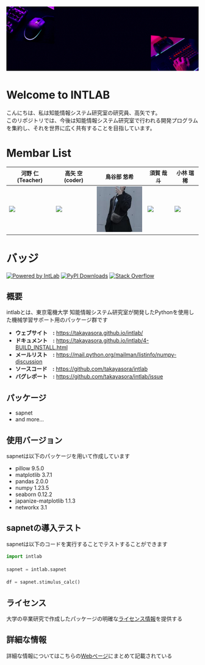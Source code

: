 <h1 align="center">
<a href="https://takayasora.com">
  <img src="./base/source/welcome.gif" alt="Sora's GitHub Banner" width="1280">
</a>
</h1>

# Welcome to INTLAB
こんにちは、私は知能情報システム研究室の研究員、高矢です。<br>
このリポジトリでは、今後は知能情報システム研究室で行われる開発プログラムを集約し、それを世界に広く共有することを目指しています。


# Membar List
| 河野 仁(Teacher)                                                                                                                            | 高矢 空(coder)                                                                                                                                           | 鳥谷部 悠希                                                                                                                     | 須賀 哉斗                                                                                                                    | 小林 瑞稀                                                                                                                    |
| ------------------------------------------------------------------------------------------------------------------------------------- | ---------------------------------------------------------------------------------------------------------------------------------------------------------- | ---------------------------------------------------------------------------------------------------------------------------- | ---------------------------------------------------------------------------------------------------------------------------- | ---------------------------------------------------------------------------------------------------------------------------- |
| <img src="https://researchmap.jp/kono/avatar.jpg" width="128">              | <img src="https://pypi-camo.global.ssl.fastly.net/d4659d3927578919f40fee55b9a2ec1b0185b825/68747470733a2f2f7365637572652e67726176617461722e636f6d2f6176617461722f30373962313764396439356362313263373230643465663538376366313036373f73697a653d323235" width="128">                                  | <img src="./base/source/tori.jpg" width="128">                                                                                                 | <img src="https://salon-cherie.com/wp/wp-content/uploads/2018/12/noimage-300x300.jpg" width="128">                                                                                                 | <img src="https://salon-cherie.com/wp/wp-content/uploads/2018/12/noimage-300x300.jpg" width="128">                                                                                                 |

# バッジ
[![Powered by IntLab](https://img.shields.io/badge/powered%20by-IntLab-orange.svg?style=flat&colorA=E1523D&colorB=007D8A)](
http://www.isl.c.dendai.ac.jp/)
[![PyPI Downloads](https://img.shields.io/pypi/dm/intlab.svg?label=PyPI%20downloads)](
https://pypi.org/project/intlab/)
[![Stack Overflow](https://img.shields.io/badge/stackoverflow-Ask%20questions-blue.svg)](
https://stackoverflow.com/questions/tagged/intlab)

## 概要
intlabとは、東京電機大学 知能情報システム研究室が開発したPythonを使用した機械学習サポート用のパッケージ群です

- **ウェブサイト　:** https://takayasora.github.io/intlab/
- **ドキュメント　:** https://takayasora.github.io/intlab/4-BUILD_INSTALL.html
- **メールリスト　:** https://mail.python.org/mailman/listinfo/numpy-discussion
- **ソースコード　:** https://github.com/takayasora/intlab
- **バグレポート　:** https://github.com/takayasora/intlab/issue

## パッケージ
- sapnet
- and more...
  
## 使用バージョン
sapnetは以下のパッケージを用いて作成しています
- pillow 9.5.0
- matplotlib 3.7.1
- pandas 2.0.0
- numpy 1.23.5
- seaborn 0.12.2
- japanize-matplotlib 1.1.3
- networkx 3.1

## sapnetの導入テスト
sapnetは以下のコードを実行することでテストすることができます

```Python
import intlab

sapnet = intlab.sapnet

df = sapnet.stimulus_calc()
```

## ライセンス
  大学の卒業研究で作成したパッケージの明確な[ライセンス情報](https://takayasora.github.io/intlab/6-LICENSE.html)を提供する

## 詳細な情報
  詳細な情報についてはこちらの[Webページ](https://takayasora.github.io/intlab/)にまとめて記載されている
